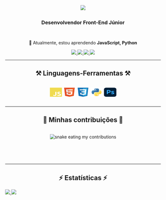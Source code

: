 <h1 align="center">
    <img src="https://readme-typing-svg.herokuapp.com/?font=Righteous&size=35&center=true&vCenter=true&width=500&height=70&duration=4000&lines="Sejam+Bem-Vindos!" />
</h1>


<h3 align="center">Desenvolvendor Front-End Júnior </h3>

<br/>

<div align="center">
 
 🌱 Atualmente, estou aprendendo **JavaScript, Python**

</div>

<div align="center"> 
  <a href="mailto:Raianacristina0905@outlook.com">
    <img src="https://img.shields.io/badge/Gmail-333333?style=for-the-badge&logo=gmail&logoColor=red" />
  </a>
  <a href="https://www.linkedin.com/in/raiana-silva-81684a239/" target="_blank">
    <img src="https://img.shields.io/badge/LinkedIn-0077B5?style=for-the-badge&logo=linkedin&logoColor=white" target="_blank" />
  </a>
  <a href="https://github.com/RaianaS" target="_blank">
     <img src="https://img.shields.io/badge/Portfólio-FF5722?style=for-the-badge&logo=todoist&logoColor=white" target="_blank" />
  </a>
   <a href="https://instagram.com/raidesgner/" target="_blank">
     <img src="https://img.shields.io/badge/-Instagram-%23E4405F?style=for-the-badge&logo=instagram&logoColor=white" target="_blank"></a>
</div>

<hr/>

<h2 align="center">⚒️ Linguagens-Ferramentas ⚒️</h2>
<br/>
<div align="center">
  <img align="center" alt="Js" height="30" width="40" src="https://raw.githubusercontent.com/devicons/devicon/master/icons/javascript/javascript-plain.svg">
  <img align="center" alt="HTML" height="30" width="40" src="https://raw.githubusercontent.com/devicons/devicon/master/icons/html5/html5-original.svg">
  <img align="center" alt="CSS" height="30" width="40" src="https://raw.githubusercontent.com/devicons/devicon/master/icons/css3/css3-original.svg">
  <img align="center" alt="Python" height="30" width="40" src="https://raw.githubusercontent.com/devicons/devicon/master/icons/python/python-original.svg">
  <img align="center" alt="Photoshop" height="30" width="40" src="https://raw.githubusercontent.com/devicons/devicon/master/icons/photoshop/photoshop-original.svg">
 
</div>

<br/>
<hr/>

</div>
<div align="center">
  <h2>🐍 Minhas contribuições 🐍</h2>
  <br>
  <img alt="snake eating my contributions" src="https://raw.githubusercontent.com/raianas/raianas/output/github-contribution-grid-snake.svg" />
  
  <br/><br/><br/>
</div>


<hr/>

<h2 align="center">⚡ Estatísticas ⚡</h2>

<div>
   <a href="https://github.com/RaianaS">
   <img height="180em" src="https://github-readme-stats.vercel.app/api?username=RaianaS&show_icons=true&theme=tokyonight&include_all_commits=true&count_private=true"/>
   <img height="180em" src="https://github-readme-stats.vercel.app/api/top-langs/?username=RaianaS&layout=compact&langs_count=6&theme=tokyonight"/>
</div>

<br/>
